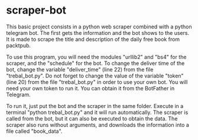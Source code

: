 # scraper-bot
This basic project consists in a python web scraper combined with a python telegram bot. The first gets the information and the bot shows to the users. It is made to scrape the title and description of the daily free book from packtpub.

To use this program, you will need the modules "urllib2" and "bs4" for the scraper, and the "schedule" for the bot.
To change the deliver time of the bot, change the variable "deliver_time" (line 22) from the file "trebal_bot.py".
Do not forget to change the value of the variable "token" (line 20) from the file "trebal_bot.py" in order to use your own bot.
You will need your own token to run it. You can obtain it from the BotFather in Telegram.

To run it, just put the bot and the scraper in the same folder. Execute in a terminal "python trebal_bot.py" and it will run automatically. The scraper is called from the bot, but it can also be executed to obtain the data. The scraper also runs without arguments, and downloads the information into a file called "book_data".
